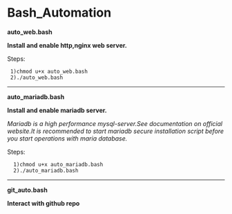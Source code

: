# Bash_Automation


**auto_web.bash**

**Install and enable http,nginx web server.**


Steps:

     1)chmod u+x auto_web.bash 
     2)./auto_web.bash

_____________________________________________________________________________________________


**auto_mariadb.bash**

**Install and enable mariadb server.**

*Mariadb is a high performance mysql-server.See documentation on official website.It is recommended to start mariadb secure installation script
before you start operations with maria database.*

Steps:
     
      1)chmod u+x auto_mariadb.bash 
      2)./auto_mariadb.bash 
      
______________________________________________________________________________________________

**git_auto.bash**

**Interact with github repo**








